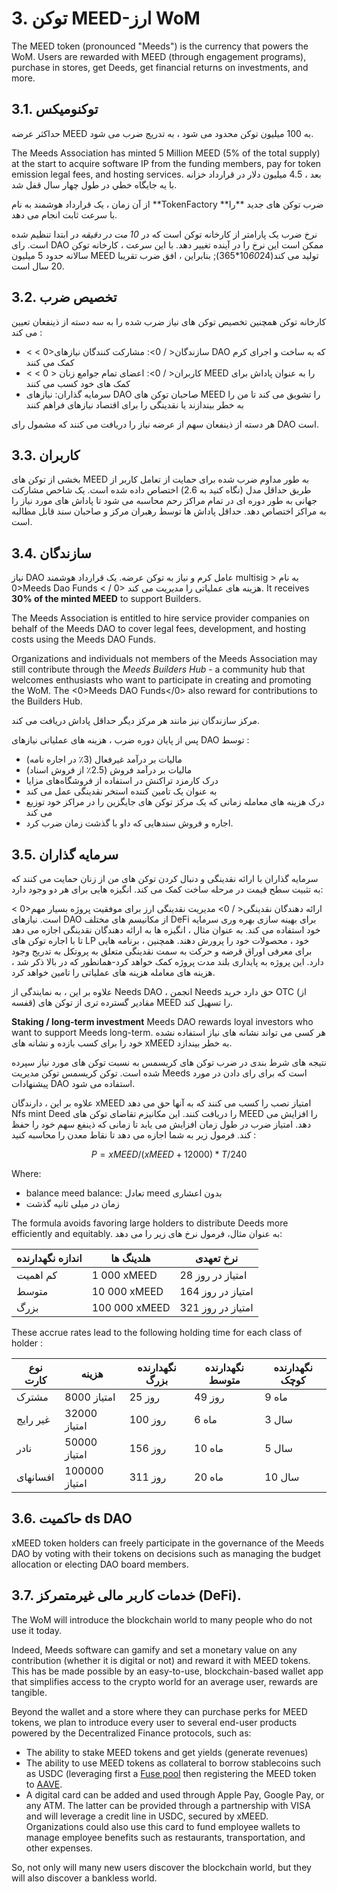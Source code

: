 # 3. توکن MEED-ارز WoM

The MEED token (pronounced "Meeds") is the currency that powers the WoM. Users are rewarded with MEED (through engagement programs), purchase in stores, get Deeds, get financial returns on investments, and more.

## 3.1. توکنومیکس

حداکثر عرضه MEED به 100 میلیون توکن محدود می شود</strong> ، به تدریج ضرب می شود.

The Meeds Association has minted 5 Million MEED (5% of the total supply) at the start to acquire software IP from the funding members, pay for token emission legal fees, and hosting services. بعد ، 4.5 ميليون دلار در قرارداد خزانه با يه جايگاه خطي در طول چهار سال قفل شد.

از آن زمان ، یک قرارداد هوشمند به نام **TokenFactory **ضرب توکن های جدید **را با سرعت ثابت</strong> انجام می دهد.

نرخ ضرب یک پارامتر از کارخانه توکن است که در *10 مت در دقیقه* در ابتدا تنظیم شده است. رای DAO ممکن است این نرخ را در آینده تغییر دهد. با این سرعت ، کارخانه توکن سالانه حدود 5 میلیون MEED تولید می کند(10*60*24*365); بنابراین ، افق ضرب تقریبا 20 سال است.

## 3.2. تخصیص ضرب

کارخانه توکن همچنین تخصیص توکن های نیاز ضرب شده را به سه دسته از ذینفعان تعیین می کند :

- < < 0>سازندگان< / 0>: مشارکت کنندگان نیازهای DAO که به ساخت و اجرای کرم کمک می کنند
- < < 0 > کاربران< / 0>: اعضای تمام جوامع زنان MEED را به عنوان پاداش برای کمک های خود کسب می کنند
- سرمایه گذاران: نیازهای DAO صاحبان توکن های MEED را تشویق می کند تا من را به خطر بیندازند یا نقدینگی را برای اقتصاد نیازهای فراهم کنند

هر دسته از ذینفعان سهم از عرضه نیاز را دریافت می کنند که مشمول رای DAO است.

## 3.3. کاربران

بخشی از توکن های MEED به طور مداوم ضرب شده برای حمایت از تعامل کاربر از طریق حداقل مدل (نگاه کنید به 2.6) اختصاص داده شده است. یک شاخص مشارکت جهانی به طور دوره ای در تمام مراکز رحم محاسبه می شود تا پاداش های مورد نیاز را به مراکز اختصاص دهد. حداقل پاداش ها توسط رهبران مرکز و صاحبان سند قابل مطالبه است.

## 3.4. سازندگان

نیاز DAO عامل کرم و نیاز به توکن عرضه. یک قرارداد هوشمند multisig به نام < 0>Meeds Dao Funds < / 0> هزینه های عملیاتی را مدیریت می کند. It receives **30% of the minted MEED** to support Builders.

The Meeds Association is entitled to hire service provider companies on behalf of the Meeds DAO to cover legal fees, development, and hosting costs using the Meeds DAO Funds.

Organizations and individuals not members of the Meeds Association may still contribute through the _Meeds Builders Hub_  - a community hub that welcomes enthusiasts who want to participate in creating and promoting the WoM. The <0>Meeds DAO Funds</0> also reward for contributions to the Builders Hub.

مرکز سازندگان نیز مانند هر مرکز دیگر حداقل پاداش دریافت می کند.

پس از پایان دوره ضرب ، هزینه های عملیاتی نیازهای DAO توسط :

- مالیات بر درآمد غیرفعال (3٪ در اجاره نامه)
- مالیات بر درآمد فروش (2.5٪ از فروش اسناد)
- درک کارمزد تراکنش در استفاده از فروشگاه‌های مزایا
- به عنوان یک تامین کننده استخر نقدینگی عمل می کند
- درک هزینه های معامله زمانی که یک مرکز توکن های جایگزین را در مراکز خود توزیع می کند
- اجاره و فروش سندهایی که داو با گذشت زمان ضرب کرد.


## 3.5. سرمایه گذاران

سرمایه گذاران با ارائه نقدینگی و دنبال کردن توکن های من از زنان حمایت می کنند که به تثبیت سطح قیمت در مرحله ساخت کمک می کند. انگیزه هایی برای هر دو وجود دارد:

< 0>ارائه دهندگان نقدینگی< / 0> مدیریت نقدینگی ارز برای موفقیت پروژه بسیار مهم است. نیازهای DAO از مکانیسم های مختلف DeFi برای بهینه سازی بهره وری سرمایه خود استفاده می کند. به عنوان مثال ، انگیزه ها به ارائه دهندگان نقدینگی اجازه می دهد تا با اجاره توکن های LP خود ، محصولات خود را پرورش دهند. همچنین ، برنامه هایی برای معرفی اوراق قرضه و حرکت به سمت نقدینگی متعلق به پروتکل به تدریج وجود دارد. این پروژه به پایداری بلند مدت پروژه کمک خواهد کرد-همانطور که در بالا ذکر شد ، هزینه های معامله هزینه های عملیاتی را تامین خواهد کرد.

علاوه بر این ، به نمایندگی از Needs DAO ، انجمن Needs حق دارد خرید OTC (از قفسه) مقادیر گسترده تری از توکن های MEED را تسهیل کند.

**Staking / long-term investment** Meeds DAO rewards loyal investors who want to support Meeds long-term. هر کسی می تواند نشانه های نیاز استفاده نشده خود را برای کسب بازده و نشانه های xMEED به خطر بیندازد.

نتیجه های شرط بندی در ضرب توکن های کریسمس به نسبت توکن های مورد نیاز سپرده شده است. توکن کریسمس توکن مدیریت Meeds است که برای رای دادن در مورد پیشنهادات DAO استفاده می شود.

علاوه بر این ، دارندگان xMEED امتیاز نصب را کسب می کنند که به آنها حق می دهد Nfs mint Deed را دریافت کنند. این مکانیزم تقاضای توکن های MEED را افزایش می دهد. امتیاز ضرب در طول زمان افزایش می یابد تا زمانی که ذینفع سهم خود را حفظ کند. فرمول زیر به شما اجازه می دهد تا نقاط معدن را محاسبه کنید :

 $$ P = xMEED / (xMEED + 12000) * T / 240 $$

 Where:

- balance meed balance: تعادل meed بدون اعشاری
- زمان در میلی ثانیه گذشت

The formula avoids favoring large holders to distribute Deeds more efficiently and equitably. به عنوان مثال، فرمول نرخ های زیر را می دهد:

| **اندازه نگهدارنده** | **هلدینگ ها** | **نرخ تعهدی**     |
| -------------------- | ------------- | ----------------- |
| کم اهمیت             | 1 000 xMEED   | 28 امتیاز در روز  |
| متوسط                | 10 000 xMEED  | 164 امتیاز در روز |
| بزرگ                 | 100 000 xMEED | 321 امتیاز در روز |


These accrue rates lead to the following holding time for each class of holder :

| **نوع کارت** | **هزینه**     | **نگهدارنده بزرگ** | **نگهدارنده متوسط** | **نگهدارنده کوچک** |
| ------------ | ------------- | ------------------ | ------------------- | ------------------ |
| مشترک        | 8000 امتیاز   | 25 روز             | 49 روز              | 9 ماه              |
| غیر رایج     | 32000 امتیاز  | 100 روز            | 6 ماه               | 3 سال              |
| نادر         | 50000 امتیاز  | 156 روز            | 10 ماه              | 5 سال              |
| افسانهای     | 100000 امتیاز | 311 روز            | 20 ماه              | 10 سال             |

## 3.6. حاکمیت ds DAO

xMEED token holders can freely participate in the governance of the Meeds DAO by voting with their tokens on decisions such as managing the budget allocation or electing DAO board members.

## 3.7. خدمات کاربر مالی غیرمتمرکز (DeFi).

The WoM will introduce the blockchain world to many people who do not use it today.

Indeed, Meeds software can gamify and set a monetary value on any contribution (whether it is digital or not) and reward it with MEED tokens. This has be made possible by an easy-to-use, blockchain-based wallet app that simplifies access to the crypto world for an average user, rewards are tangible.

Beyond the wallet and a store where they can purchase perks for MEED tokens, we plan to introduce every user to several end-user products powered by the Decentralized Finance protocols, such as:

- The ability to stake MEED tokens and get yields (generate revenues)
- The ability to use MEED tokens as collateral to borrow stablecoins such as USDC (leveraging first a [Fuse pool](https://app.rari.capital/fuse) then registering the MEED token to [AAVE](https://aave.com/).
- A digital card can be added and used through Apple Pay, Google Pay, or any ATM. The latter can be provided through a partnership with VISA and will leverage a credit line in USDC, secured by xMEED. Organizations could also use this card to fund employee wallets to manage employee benefits such as restaurants, transportation, and other expenses.

So, not only will many new users discover the blockchain world, but they will also discover a bankless world.

 
